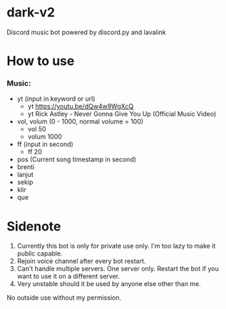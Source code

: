 # dark-v2
Discord music bot powered by discord.py and lavalink
  
# **How to use**
 
 ### Music: 
 - yt (input in keyword or url)
   - yt https://youtu.be/dQw4w9WgXcQ 
   - yt Rick Astley - Never Gonna Give You Up (Official Music Video)
 - vol, volum (0 - 1000,  normal volume = 100) 
   - vol 50 
   - volum 1000
 - ff (input in second)
   - ff 20
 - pos (Current song timestamp in second)
 - brenti
 - lanjut
 - sekip
 - klir
 - que
        

# **Sidenote**

  1. Currently this bot is only for private use only. I'm too lazy to make it public capable. 
  2. Rejoin voice channel after every bot restart.
  3. Can't handle multiple servers. One server only. Restart the bot if you want to use it on a different server.
  4. Very unstable should it be used by anyone else other than me.

  No outside use without my permission.
